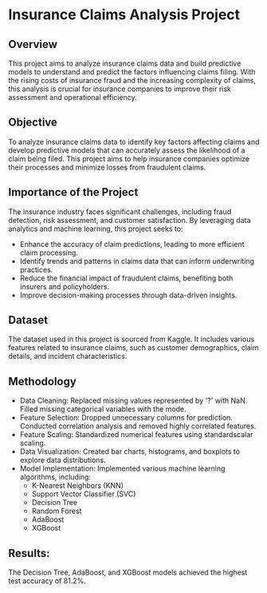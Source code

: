 # Insurance Claims Analysis Project

## Overview
This project aims to analyze insurance claims data and build predictive models to understand and predict the factors influencing claims filing. With the rising costs of insurance fraud and the increasing complexity of claims, this analysis is crucial for insurance companies to improve their risk assessment and operational efficiency.

## Objective
To analyze insurance claims data to identify key factors affecting claims and develop predictive models that can accurately assess the likelihood of a claim being filed. This project aims to help insurance companies optimize their processes and minimize losses from fraudulent claims.

## Importance of the Project
The insurance industry faces significant challenges, including fraud detection, risk assessment, and customer satisfaction. By leveraging data analytics and machine learning, this project seeks to:

- Enhance the accuracy of claim predictions, leading to more efficient claim processing.
- Identify trends and patterns in claims data that can inform underwriting practices.
- Reduce the financial impact of fraudulent claims, benefiting both insurers and policyholders.
- Improve decision-making processes through data-driven insights.

## Dataset
The dataset used in this project is sourced from Kaggle. It includes various features related to insurance claims, such as customer demographics, claim details, and incident characteristics.

## Methodology
- Data Cleaning: Replaced missing values represented by '?' with NaN. Filled missing categorical variables with the mode.
- Feature Selection: Dropped unnecessary columns for prediction. Conducted correlation analysis and removed highly correlated features.
- Feature Scaling: Standardized numerical features using standardscalar scaling.
- Data Visualization: Created bar charts, histograms, and boxplots to explore data distributions.
- Model Implementation: Implemented various machine learning algorithms, including:
  - K-Nearest Neighbors (KNN)
  - Support Vector Classifier (SVC)
  - Decision Tree
  - Random Forest
  - AdaBoost
  - XGBoost
  
## Results:
The Decision Tree, AdaBoost, and XGBoost models achieved the highest test accuracy of 81.2%.

